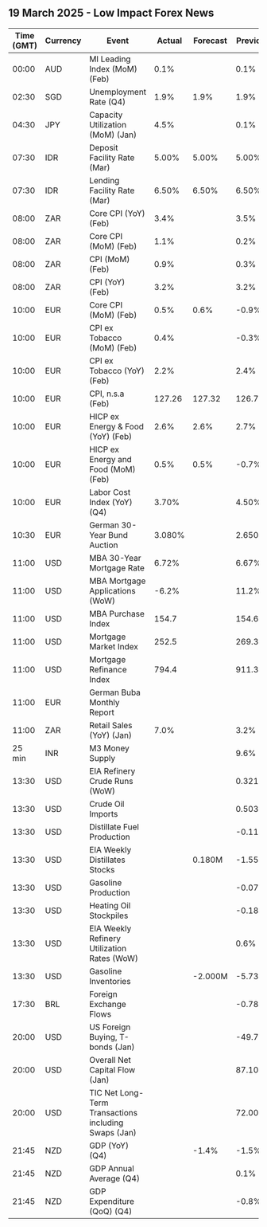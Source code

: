 ## 19 March 2025 - Low Impact Forex News

| Time (GMT) | Currency | Event | Actual | Forecast | Previous |
|------|----------|-------|--------|----------|----------|
| 00:00 | AUD | MI Leading Index (MoM) (Feb) | 0.1% |  | 0.1% |
| 02:30 | SGD | Unemployment Rate (Q4) | 1.9% | 1.9% | 1.9% |
| 04:30 | JPY | Capacity Utilization (MoM) (Jan) | 4.5% |  | 0.1% |
| 07:30 | IDR | Deposit Facility Rate (Mar) | 5.00% | 5.00% | 5.00% |
| 07:30 | IDR | Lending Facility Rate (Mar) | 6.50% | 6.50% | 6.50% |
| 08:00 | ZAR | Core CPI (YoY) (Feb) | 3.4% |  | 3.5% |
| 08:00 | ZAR | Core CPI (MoM) (Feb) | 1.1% |  | 0.2% |
| 08:00 | ZAR | CPI (MoM) (Feb) | 0.9% |  | 0.3% |
| 08:00 | ZAR | CPI (YoY) (Feb) | 3.2% |  | 3.2% |
| 10:00 | EUR | Core CPI (MoM) (Feb) | 0.5% | 0.6% | -0.9% |
| 10:00 | EUR | CPI ex Tobacco (MoM) (Feb) | 0.4% |  | -0.3% |
| 10:00 | EUR | CPI ex Tobacco (YoY) (Feb) | 2.2% |  | 2.4% |
| 10:00 | EUR | CPI, n.s.a (Feb) | 127.26 | 127.32 | 126.72 |
| 10:00 | EUR | HICP ex Energy & Food (YoY) (Feb) | 2.6% | 2.6% | 2.7% |
| 10:00 | EUR | HICP ex Energy and Food (MoM) (Feb) | 0.5% | 0.5% | -0.7% |
| 10:00 | EUR | Labor Cost Index (YoY) (Q4) | 3.70% |  | 4.50% |
| 10:30 | EUR | German 30-Year Bund Auction | 3.080% |  | 2.650% |
| 11:00 | USD | MBA 30-Year Mortgage Rate | 6.72% |  | 6.67% |
| 11:00 | USD | MBA Mortgage Applications (WoW) | -6.2% |  | 11.2% |
| 11:00 | USD | MBA Purchase Index | 154.7 |  | 154.6 |
| 11:00 | USD | Mortgage Market Index | 252.5 |  | 269.3 |
| 11:00 | USD | Mortgage Refinance Index | 794.4 |  | 911.3 |
| 11:00 | EUR | German Buba Monthly Report |  |  |  |
| 11:00 | ZAR | Retail Sales (YoY) (Jan) | 7.0% |  | 3.2% |
| 25 min | INR | M3 Money Supply |  |  | 9.6% |
| 13:30 | USD | EIA Refinery Crude Runs (WoW) |  |  | 0.321M |
| 13:30 | USD | Crude Oil Imports |  |  | 0.503M |
| 13:30 | USD | Distillate Fuel Production |  |  | -0.113M |
| 13:30 | USD | EIA Weekly Distillates Stocks |  | 0.180M | -1.559M |
| 13:30 | USD | Gasoline Production |  |  | -0.078M |
| 13:30 | USD | Heating Oil Stockpiles |  |  | -0.183M |
| 13:30 | USD | EIA Weekly Refinery Utilization Rates (WoW) |  |  | 0.6% |
| 13:30 | USD | Gasoline Inventories |  | -2.000M | -5.737M |
| 17:30 | BRL | Foreign Exchange Flows |  |  | -0.783B |
| 20:00 | USD | US Foreign Buying, T-bonds (Jan) |  |  | -49.70B |
| 20:00 | USD | Overall Net Capital Flow (Jan) |  |  | 87.10B |
| 20:00 | USD | TIC Net Long-Term Transactions including Swaps (Jan) |  |  | 72.00B |
| 21:45 | NZD | GDP (YoY) (Q4) |  | -1.4% | -1.5% |
| 21:45 | NZD | GDP Annual Average (Q4) |  |  | 0.1% |
| 21:45 | NZD | GDP Expenditure (QoQ) (Q4) |  |  | -0.8% |
